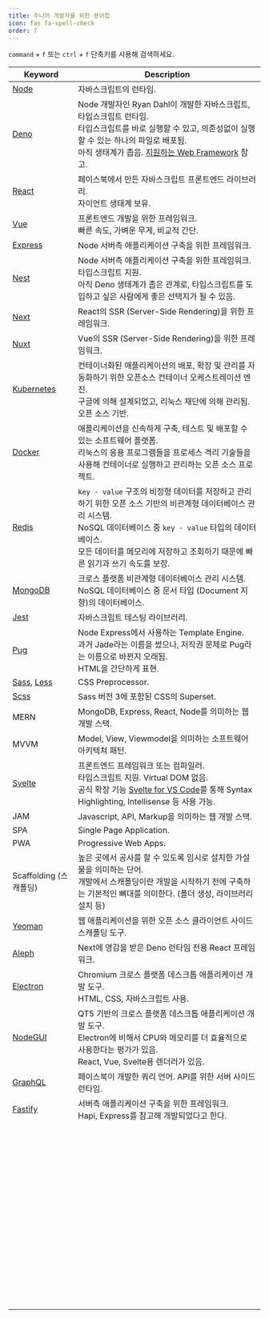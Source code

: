 ```yaml
---
title: 주니어 개발자를 위한 용어집
icon: fas fa-spell-check
order: 7
---
```


`command` + `f` 또는 `ctrl` + `f` 단축키를 사용해 검색하세요.

| Keyword                                                                                                                                                                                                                       | Description                                                                                                                                                                                                                                                               |
| ----------------------------------------------------------------------------------------------------------------------------------------------------------------------------------------------------------------------------- | ------------------------------------------------------------------------------------------------------------------------------------------------------------------------------------------------------------------------------------------------------------------------- |
| [Node](https://nodejs.org/ko/)                                                                                                                                                                                                | 자바스크립트의 런타임.                                                                                                                                                                                                                                                    |
| [Deno](https://deno.land/)                                                                                                                                                                                                    | Node 개발자인 Ryan Dahl이 개발한 자바스크립트, 타입스크립트 런타임.<br/>타입스크립트를 바로 실행할 수 있고, 의존성없이 실행할 수 있는 하나의 파일로 배포됨.<br/>아직 생태계가 좁음. [지원하는 Web Framework](https://github.com/denolib/awesome-deno#web-framework) 참고. |
| [React](https://ko.reactjs.org/)                                                                                                                                                                                              | 페이스북에서 만든 자바스크립트 프론트엔드 라이브러리.<br/>자이언트 생태계 보유.                                                                                                                                                                                           |
| [Vue](https://kr.vuejs.org/v2/guide/index.html)                                                                                                                                                                               | 프론트엔드 개발을 위한 프레임워크.<br/>빠른 속도, 가벼운 무게, 비교적 간단.                                                                                                                                                                                               |
| [Express](https://expressjs.com/ko/)                                                                                                                                                                                          | Node 서버측 애플리케이션 구축을 위한 프레임워크.                                                                                                                                                                                                                          |
| [Nest](https://docs.nestjs.kr/)                                                                                                                                                                                               | Node 서버측 애플리케이션 구축을 위한 프레임워크. 타입스크립트 지원.<br/>아직 Deno 생태계가 좁은 관계로, 타입스크립트를 도입하고 싶은 사람에게 좋은 선택지가 될 수 있음.                                                                                                   |
| [Next](https://nextjs.org/)                                                                                                                                                                                                   | React의 SSR (Server-Side Rendering)을 위한 프레임워크.                                                                                                                                                                                                                    |
| [Nuxt](https://ko.nuxtjs.org/)                                                                                                                                                                                                | Vue의 SSR (Server-Side Rendering)을 위한 프레임워크.                                                                                                                                                                                                                      |
| [Kubernetes](https://kubernetes.io/ko/docs/home)                                                                                                                                                                              | 컨테이너화된 애플리케이션의 배포, 확장 및 관리를 자동화하기 위한 오픈소스 컨테이너 오케스트레이션 엔진.<br/>구글에 의해 설계되었고, 리눅스 재단에 의해 관리됨. 오픈 소스 기반.                                                                                            |
| [Docker](https://www.docker.com)                                                                                                                                                                                              | 애플리케이션을 신속하게 구축, 테스트 및 배포할 수 있는 소프트웨어 플랫폼.<br/>리눅스의 응용 프로그램들을 프로세스 격리 기술들을 사용해 컨테이너로 실행하고 관리하는 오픈 소스 프로젝트.                                                                                   |
| [Redis](https://redis.io/)                                                                                                                                                                                                    | `key - value` 구조의 비정형 데이터를 저장하고 관리하기 위한 오픈 소스 기반의 비관계형 데이터베이스 관리 시스템.<br/>NoSQL 데이터베이스 중 `key - value` 타입의 데이터베이스.<br/>모든 데이터를 메모리에 저장하고 조회하기 때문에 빠른 읽기과 쓰기 속도를 보장.            |
| [MongoDB](https://www.mongodb.com/cloud/atlas/lp/try2?utm_source=google&utm_campaign=gs_apac_south_korea_search_core_brand_atlas_desktop&utm_term=mongodb&utm_medium=cpc_paid_search&utm_ad=e&utm_ad_campaign_id=12212624365) | 크로스 플랫폼 비관계형 데이터베이스 관리 시스템.<br/>NoSQL 데이터베이스 중 문서 타입 (Document 지향)의 데이터베이스.                                                                                                                                                      |
| [Jest](https://jestjs.io/)                                                                                                                                                                                                    | 자바스크립트 테스팅 라이브러리.                                                                                                                                                                                                                                           |
| [Pug](https://pugjs.org/api/getting-started.html)                                                                                                                                                                             | Node Express에서 사용하는 Template Engine.<br/>과거 Jade라는 이름을 썼으나, 저작권 문제로 Pug라는 이름으로 바뀐지 오래됨.<br/>HTML을 간단하게 표현.                                                                                                                       |
| [Sass](https://sass-lang.com/), [Less](https://lesscss.org)                                                                                                                                                                   | CSS Preprocessor.                                                                                                                                                                                                                                                         |
| [Scss](https://sass-lang.com)                                                                                                                                                                                                 | Sass 버전 3에 포함된 CSS의 Superset.                                                                                                                                                                                                                                      |
| MERN                                                                                                                                                                                                                          | MongoDB, Express, React, Node를 의미하는 웹 개발 스택.                                                                                                                                                                                                                    |
| MVVM                                                                                                                                                                                                                          | Model, View, Viewmodel을 의미하는 소프트웨어 아키텍쳐 패턴.                                                                                                                                                                                                               |
| [Svelte](https://svelte.dev/)                                                                                                                                                                                                 | 프론트엔드 프레임워크 또는 컴파일러.<br/>타입스크립트 지원. Virtual DOM 없음.<br/>공식 확장 기능 [Svelte for VS Code](https://marketplace.visualstudio.com/items?itemName=svelte.svelte-vscode)를 통해 Syntax Highlighting, Intellisense 등 사용 가능.                    |
| JAM                                                                                                                                                                                                                           | Javascript, API, Markup을 의미하는 웹 개발 스택.                                                                                                                                                                                                                          |
| SPA                                                                                                                                                                                                                           | Single Page Application.                                                                                                                                                                                                                                                  |
| PWA                                                                                                                                                                                                                           | Progressive Web Apps.                                                                                                                                                                                                                                                     |
| Scaffolding (스캐폴딩)                                                                                                                                                                                                        | 높은 곳에서 공사를 할 수 있도록 임시로 설치한 가설물을 의미하는 단어.<br/>개발에서 스캐폴딩이란 개발을 시작하기 전에 구축하는 기본적인 뼈대를 의미한다. (폴더 생성, 라이브러리 설치 등)                                                                                   |
| [Yeoman](https://yeoman.io/)                                                                                                                                                                                                  | 웹 애플리케이션을 위한 오픈 소스 클라이언트 사이드 스캐폴딩 도구.                                                                                                                                                                                                         |
| [Aleph](https://github.com/alephjs/aleph.js)                                                                                                                                                                                  | Next에 영감을 받은 Deno 런타임 전용 React 프레임워크.                                                                                                                                                                                                                     |
| [Electron](https://www.electronjs.org/)                                                                                                                                                                                       | Chromium 크로스 플랫폼 데스크톱 애플리케이션 개발 도구.<br/>HTML, CSS, 자바스크립트 사용.                                                                                                                                                                                 |
| [NodeGUI](https://docs.nodegui.org/)                                                                                                                                                                                          | QT5 기반의 크로스 플랫폼 데스크톱 애플리케이션 개발 도구.<br/>Electron에 비해서 CPU와 메모리를 더 효율적으로 사용한다는 평가가 있음.<br/>React, Vue, Svelte용 렌더러가 있음.                                                                                              |
| [GraphQL](https://graphql.org/)                                                                                                                                                                                               | 페이스북이 개발한 쿼리 언어. API를 위한 서버 사이드 런타임.                                                                                                                                                                                                               |
| [Fastify](https://www.fastify.io/)                                                                                                                                                                                            | 서버측 애플리케이션 구축을 위한 프레임워크.<br/>Hapi, Express를 참고해 개발되었다고 한다.                                                                                                                                                                                 |
|                                                                                                                                                                                                                               |                                                                                                                                                                                                                                                                           |
|                                                                                                                                                                                                                               |                                                                                                                                                                                                                                                                           |
|                                                                                                                                                                                                                               |                                                                                                                                                                                                                                                                           |
|                                                                                                                                                                                                                               |                                                                                                                                                                                                                                                                           |
|                                                                                                                                                                                                                               |                                                                                                                                                                                                                                                                           |
|                                                                                                                                                                                                                               |                                                                                                                                                                                                                                                                           |
|                                                                                                                                                                                                                               |                                                                                                                                                                                                                                                                           |
|                                                                                                                                                                                                                               |                                                                                                                                                                                                                                                                           |
|                                                                                                                                                                                                                               |                                                                                                                                                                                                                                                                           |
|                                                                                                                                                                                                                               |                                                                                                                                                                                                                                                                           |
|                                                                                                                                                                                                                               |                                                                                                                                                                                                                                                                           |
|                                                                                                                                                                                                                               |                                                                                                                                                                                                                                                                           |
|                                                                                                                                                                                                                               |                                                                                                                                                                                                                                                                           |
|                                                                                                                                                                                                                               |                                                                                                                                                                                                                                                                           |
|                                                                                                                                                                                                                               |                                                                                                                                                                                                                                                                           |
|                                                                                                                                                                                                                               |                                                                                                                                                                                                                                                                           |
|                                                                                                                                                                                                                               |                                                                                                                                                                                                                                                                           |
|                                                                                                                                                                                                                               |                                                                                                                                                                                                                                                                           |
|                                                                                                                                                                                                                               |                                                                                                                                                                                                                                                                           |
|                                                                                                                                                                                                                               |                                                                                                                                                                                                                                                                           |
|                                                                                                                                                                                                                               |                                                                                                                                                                                                                                                                           |
|                                                                                                                                                                                                                               |                                                                                                                                                                                                                                                                           |
|                                                                                                                                                                                                                               |                                                                                                                                                                                                                                                                           |
|                                                                                                                                                                                                                               |                                                                                                                                                                                                                                                                           |
|                                                                                                                                                                                                                               |                                                                                                                                                                                                                                                                           |
|                                                                                                                                                                                                                               |                                                                                                                                                                                                                                                                           |
|                                                                                                                                                                                                                               |                                                                                                                                                                                                                                                                           |
|                                                                                                                                                                                                                               |                                                                                                                                                                                                                                                                           |
|                                                                                                                                                                                                                               |                                                                                                                                                                                                                                                                           |
|                                                                                                                                                                                                                               |                                                                                                                                                                                                                                                                           |
|                                                                                                                                                                                                                               |                                                                                                                                                                                                                                                                           |
|                                                                                                                                                                                                                               |                                                                                                                                                                                                                                                                           |
|                                                                                                                                                                                                                               |                                                                                                                                                                                                                                                                           |
|                                                                                                                                                                                                                               |                                                                                                                                                                                                                                                                           |
|                                                                                                                                                                                                                               |                                                                                                                                                                                                                                                                           |
|                                                                                                                                                                                                                               |                                                                                                                                                                                                                                                                           |
|                                                                                                                                                                                                                               |                                                                                                                                                                                                                                                                           |
|                                                                                                                                                                                                                               |                                                                                                                                                                                                                                                                           |
|                                                                                                                                                                                                                               |                                                                                                                                                                                                                                                                           |
|                                                                                                                                                                                                                               |                                                                                                                                                                                                                                                                           |
|                                                                                                                                                                                                                               |                                                                                                                                                                                                                                                                           |
|                                                                                                                                                                                                                               |                                                                                                                                                                                                                                                                           |
|                                                                                                                                                                                                                               |                                                                                                                                                                                                                                                                           |
|                                                                                                                                                                                                                               |                                                                                                                                                                                                                                                                           |
|                                                                                                                                                                                                                               |                                                                                                                                                                                                                                                                           |
|                                                                                                                                                                                                                               |                                                                                                                                                                                                                                                                           |
|                                                                                                                                                                                                                               |                                                                                                                                                                                                                                                                           |
|                                                                                                                                                                                                                               |                                                                                                                                                                                                                                                                           |
|                                                                                                                                                                                                                               |                                                                                                                                                                                                                                                                           |
|                                                                                                                                                                                                                               |                                                                                                                                                                                                                                                                           |
|                                                                                                                                                                                                                               |                                                                                                                                                                                                                                                                           |
|                                                                                                                                                                                                                               |                                                                                                                                                                                                                                                                           |
|                                                                                                                                                                                                                               |                                                                                                                                                                                                                                                                           |
|                                                                                                                                                                                                                               |                                                                                                                                                                                                                                                                           |
|                                                                                                                                                                                                                               |                                                                                                                                                                                                                                                                           |
|                                                                                                                                                                                                                               |                                                                                                                                                                                                                                                                           |
|                                                                                                                                                                                                                               |                                                                                                                                                                                                                                                                           |
|                                                                                                                                                                                                                               |                                                                                                                                                                                                                                                                           |
|                                                                                                                                                                                                                               |                                                                                                                                                                                                                                                                           |
|                                                                                                                                                                                                                               |                                                                                                                                                                                                                                                                           |
|                                                                                                                                                                                                                               |                                                                                                                                                                                                                                                                           |
|                                                                                                                                                                                                                               |                                                                                                                                                                                                                                                                           |
